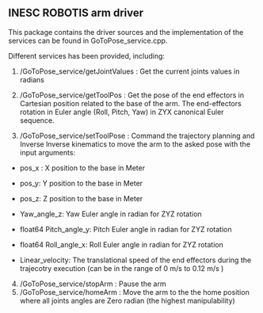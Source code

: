 ## INESC ROBOTIS arm driver

This package contains the driver sources and the implementation of the services can be found in GoToPose_service.cpp.

Different services has been provided, including:

1. /GoToPose_service/getJointValues : Get the current joints values in radians
         
2. /GoToPose_service/getToolPos : Get the pose of the end effectors in Cartesian position related to the base of the arm. The end-effectors rotation in Euler angle (Roll, Pitch, Yaw) in ZYX canonical Euler sequence.

3. /GoToPose_service/setToolPose : Command the trajectory planning and Inverse lnverse kinematics to move the arm to the asked pose with the input arguments:

* pos_x : X position to the base in Meter

* pos_y: Y position to the base in Meter

* pos_z: Z position to the base in Meter

* Yaw_angle_z: Yaw Euler angle in radian for ZYZ rotation

* float64 Pitch_angle_y: Pitch Euler angle in radian for ZYZ rotation

* float64 Roll_angle_x: Roll Euler angle in radian for ZYZ rotation

* Linear_velocity: The translational speed of the end effectors during the trajecotry execution (can be in the range of 0 m/s to 0.12 m/s ) 
4. /GoToPose_service/stopArm : Pause the arm 
5. /GoToPose_service/homeArm : Move the arm to the the home position where all joints angles are Zero radian (the highest manipulability)
